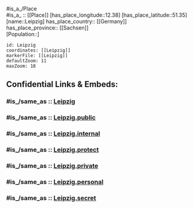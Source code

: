 ﻿---
confidential: public
isDeleted: false
location:
- 51.35
- 12.38
mapmarker: city
mapzoom:
- 7
- 12
SpocWebEntityId: 31925
tags:
- geo/City
type: City
---

#is_a_/Place  
#is_a_ :: [[Place]] 
[has_place_longitude::12.38] 
[has_place_latitude::51.35] 
[name::Leipzig] 
has_place_country:: [[Germany]]  
has_place_province:: [[Sachsen]]  
[Population::] 



```leaflet
id: Leipzig
coordinates: [[Leipzig]] 
markerFile: [[Leipzig]] 
defaultZoom: 11 
maxZoom: 18
```


## Confidential Links & Embeds: 

### #is_/same_as :: [Leipzig](/_Standards/Earth/Continent/Europe/Europe~Central/Germany/Germany~East/Sachsen/counties~Sachsen/Leipzig-City/City/Leipzig.md) 

### #is_/same_as :: [Leipzig.public](/_public/Earth/Continent/Europe/Europe~Central/Germany/Germany~East/Sachsen/counties~Sachsen/Leipzig-City/City/Leipzig.public.md) 

### #is_/same_as :: [Leipzig.internal](/_internal/Earth/Continent/Europe/Europe~Central/Germany/Germany~East/Sachsen/counties~Sachsen/Leipzig-City/City/Leipzig.internal.md) 

### #is_/same_as :: [Leipzig.protect](/_protect/Earth/Continent/Europe/Europe~Central/Germany/Germany~East/Sachsen/counties~Sachsen/Leipzig-City/City/Leipzig.protect.md) 

### #is_/same_as :: [Leipzig.private](/_private/Earth/Continent/Europe/Europe~Central/Germany/Germany~East/Sachsen/counties~Sachsen/Leipzig-City/City/Leipzig.private.md) 

### #is_/same_as :: [Leipzig.personal](/_personal/Earth/Continent/Europe/Europe~Central/Germany/Germany~East/Sachsen/counties~Sachsen/Leipzig-City/City/Leipzig.personal.md) 

### #is_/same_as :: [Leipzig.secret](/_secret/Earth/Continent/Europe/Europe~Central/Germany/Germany~East/Sachsen/counties~Sachsen/Leipzig-City/City/Leipzig.secret.md)

